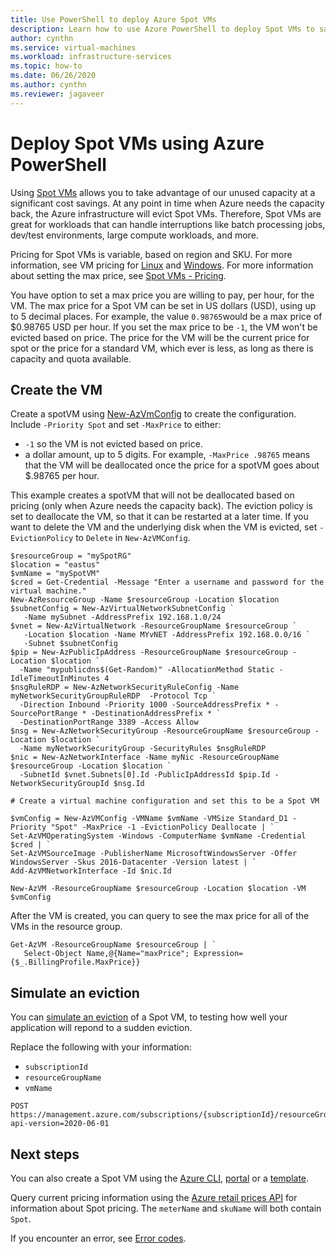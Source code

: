 ```yaml
---
title: Use PowerShell to deploy Azure Spot VMs
description: Learn how to use Azure PowerShell to deploy Spot VMs to save on costs.
author: cynthn
ms.service: virtual-machines
ms.workload: infrastructure-services
ms.topic: how-to
ms.date: 06/26/2020
ms.author: cynthn
ms.reviewer: jagaveer
---
```


# Deploy Spot VMs using Azure PowerShell


Using [Spot VMs](../spot-vms.md) allows you to take advantage of our unused capacity at a significant cost savings. At any point in time when Azure needs the capacity back, the Azure infrastructure will evict Spot VMs. Therefore, Spot VMs are great for workloads that can handle interruptions like batch processing jobs, dev/test environments, large compute workloads, and more.

Pricing for Spot VMs is variable, based on region and SKU. For more information, see VM pricing for [Linux](https://azure.microsoft.com/pricing/details/virtual-machines/linux/) and [Windows](https://azure.microsoft.com/pricing/details/virtual-machines/windows/). For more information about setting the max price, see [Spot VMs - Pricing](../spot-vms.md#pricing).

You have option to set a max price you are willing to pay, per hour, for the VM. The max price for a Spot VM can be set in US dollars (USD), using up to 5 decimal places. For example, the value `0.98765`would be a max price of $0.98765 USD per hour. If you set the max price to be `-1`, the VM won't be evicted based on price. The price for the VM will be the current price for spot or the price for a standard VM, which ever is less, as long as there is capacity and quota available.


## Create the VM

Create a spotVM using [New-AzVmConfig](/powershell/module/az.compute/new-azvmconfig) to create the configuration. Include `-Priority Spot` and set `-MaxPrice` to either:
- `-1` so the VM is not evicted based on price.
- a dollar amount, up to 5 digits. For example, `-MaxPrice .98765` means that the VM will be deallocated once the price for a spotVM goes about $.98765 per hour.


This example creates a spotVM that will not be deallocated based on pricing (only when Azure needs the capacity back). The eviction policy is set to deallocate the VM, so that it can be restarted at a later time. If you want to delete the VM and the underlying disk when the VM is evicted, set `-EvictionPolicy` to `Delete` in `New-AzVMConfig`.


```azurepowershell-interactive
$resourceGroup = "mySpotRG"
$location = "eastus"
$vmName = "mySpotVM"
$cred = Get-Credential -Message "Enter a username and password for the virtual machine."
New-AzResourceGroup -Name $resourceGroup -Location $location
$subnetConfig = New-AzVirtualNetworkSubnetConfig `
   -Name mySubnet -AddressPrefix 192.168.1.0/24
$vnet = New-AzVirtualNetwork -ResourceGroupName $resourceGroup `
   -Location $location -Name MYvNET -AddressPrefix 192.168.0.0/16 `
   -Subnet $subnetConfig
$pip = New-AzPublicIpAddress -ResourceGroupName $resourceGroup -Location $location `
  -Name "mypublicdns$(Get-Random)" -AllocationMethod Static -IdleTimeoutInMinutes 4
$nsgRuleRDP = New-AzNetworkSecurityRuleConfig -Name myNetworkSecurityGroupRuleRDP  -Protocol Tcp `
  -Direction Inbound -Priority 1000 -SourceAddressPrefix * -SourcePortRange * -DestinationAddressPrefix * `
  -DestinationPortRange 3389 -Access Allow
$nsg = New-AzNetworkSecurityGroup -ResourceGroupName $resourceGroup -Location $location `
  -Name myNetworkSecurityGroup -SecurityRules $nsgRuleRDP
$nic = New-AzNetworkInterface -Name myNic -ResourceGroupName $resourceGroup -Location $location `
  -SubnetId $vnet.Subnets[0].Id -PublicIpAddressId $pip.Id -NetworkSecurityGroupId $nsg.Id

# Create a virtual machine configuration and set this to be a Spot VM

$vmConfig = New-AzVMConfig -VMName $vmName -VMSize Standard_D1 -Priority "Spot" -MaxPrice -1 -EvictionPolicy Deallocate | `
Set-AzVMOperatingSystem -Windows -ComputerName $vmName -Credential $cred | `
Set-AzVMSourceImage -PublisherName MicrosoftWindowsServer -Offer WindowsServer -Skus 2016-Datacenter -Version latest | `
Add-AzVMNetworkInterface -Id $nic.Id

New-AzVM -ResourceGroupName $resourceGroup -Location $location -VM $vmConfig
```

After the VM is created, you can query to see the max price for all of the VMs in the resource group.

```azurepowershell-interactive
Get-AzVM -ResourceGroupName $resourceGroup | `
   Select-Object Name,@{Name="maxPrice"; Expression={$_.BillingProfile.MaxPrice}}
```

## Simulate an eviction

You can [simulate an eviction](/rest/api/compute/virtualmachines/simulateeviction) of a Spot VM, to testing how well your application will repond to a sudden eviction. 

Replace the following with your information: 

- `subscriptionId`
- `resourceGroupName`
- `vmName`


```http
POST https://management.azure.com/subscriptions/{subscriptionId}/resourceGroups/{resourceGroupName}/providers/Microsoft.Compute/virtualMachines/{vmName}/simulateEviction?api-version=2020-06-01
```

## Next steps

You can also create a Spot VM using the [Azure CLI](../linux/spot-cli.md), [portal](../spot-portal.md) or a [template](../linux/spot-template.md).

Query current pricing information using the [Azure retail prices API](/rest/api/cost-management/retail-prices/azure-retail-prices) for information about Spot pricing. The `meterName` and `skuName` will both contain `Spot`.

If you encounter an error, see [Error codes](../error-codes-spot.md).